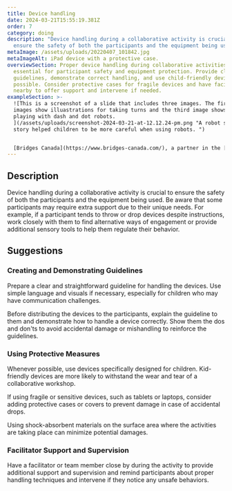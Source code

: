 ```yaml
---
title: Device handling
date: 2024-03-21T15:55:19.381Z
order: 7
category: doing
description: "Device handling during a collaborative activity is crucial to
  ensure the safety of both the participants and the equipment being used. "
metaImage: /assets/uploads/20220407_101842.jpg
metaImageAlt: iPad device with a protective case.
overviewSection: Proper device handling during collaborative activities is
  essential for participant safety and equipment protection. Provide clear
  guidelines, demonstrate correct handling, and use child-friendly devices when
  possible. Consider protective cases for fragile devices and have facilitators
  nearby to offer support and intervene if needed.
exampleSection: >-
  ![This is a screenshot of a slide that includes three images. The first two
  images show illuastrations for taking turns and the third image shows two kids
  playing with dash and dot robots.
  ](/assets/uploads/screenshot-2024-03-21-at-12.12.24-pm.png "A robot social
  story helped children to be more careful when using robots. ")


  [Bridges Canada](https://www.bridges-canada.com/), a partner in the [Weavly](https://weavly.org/) project, developed a straightforward social story on handling robots. Before using robots in any session, we would review a few slides to emphasize that robots are not toys but fragile items requiring careful handling. Children were reminded to wait for their turn to use them. The image above illustrates one of the slides from this deck.
---
```

## Description

Device handling during a collaborative activity is crucial to ensure the safety of both the participants and the equipment being used. Be aware that some participants may require extra support due to their unique needs. For example, if a participant tends to throw or drop devices despite instructions, work closely with them to find alternative ways of engagement or provide additional sensory tools to help them regulate their behavior. 

## Suggestions

### Creating and Demonstrating Guidelines

Prepare a clear and straightforward guideline for handling the devices. Use simple language and visuals if necessary, especially for children who may have communication challenges.

Before distributing the devices to the participants, explain the guideline to them and demonstrate how to handle a device correctly. Show them the dos and don'ts to avoid accidental damage or mishandling to reinforce the guidelines.

### Using Protective Measures

Whenever possible, use devices specifically designed for children. Kid-friendly devices are more likely to withstand the wear and tear of a collaborative workshop.

If using fragile or sensitive devices, such as tablets or laptops, consider adding protective cases or covers to prevent damage in case of accidental drops. 

Using shock-absorbent materials on the surface area where the activities are taking place can minimize potential damages.

### Facilitator Support and Supervision

Have a facilitator or team member close by during the activity to provide additional support and supervision and remind participants about proper handling techniques and intervene if they notice any unsafe behaviors.
